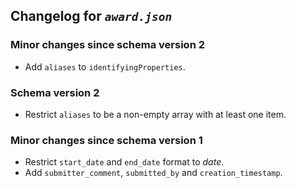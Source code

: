 ## Changelog for *`award.json`*

### Minor changes since schema version 2

* Add `aliases` to `identifyingProperties`.

### Schema version 2

* Restrict `aliases` to be a non-empty array with at least one item.

### Minor changes since schema version 1

* Restrict `start_date` and `end_date` format to *date*.
* Add `submitter_comment`, `submitted_by` and `creation_timestamp`.
